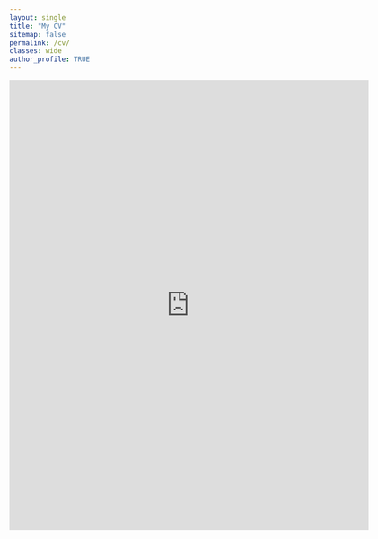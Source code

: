 ```yaml
---
layout: single
title: "My CV"
sitemap: false
permalink: /cv/
classes: wide
author_profile: TRUE
---
```


<embed src="https://pikaroot.github.io/assets/download/cv.pdf" width="640" height="800" type="application/pdf" />

